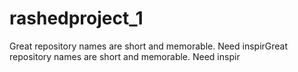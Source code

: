 # rashedproject_1
Great repository names are short and memorable. Need inspirGreat repository names are short and memorable. Need inspir
